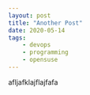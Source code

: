 ```yaml
---
layout: post
title: "Another Post"
date: 2020-05-14
tags:
    - devops
    - programming
    - opensuse
---
```


afljafklajflajfafa
